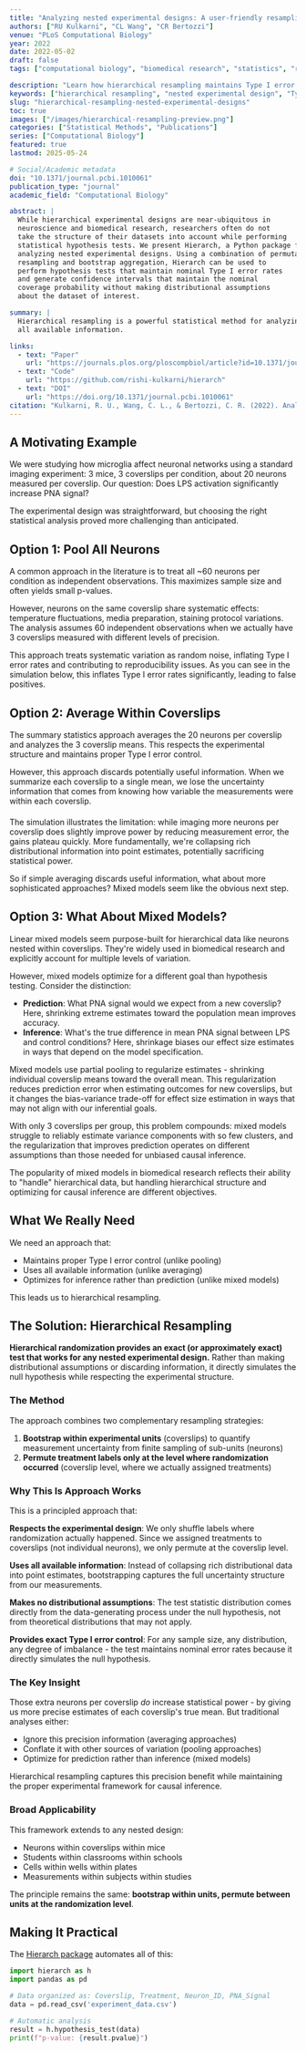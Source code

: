```yaml
---
title: "Analyzing nested experimental designs: A user-friendly resampling method to determine experimental significance"
authors: ["RU Kulkarni", "CL Wang", "CR Bertozzi"]
venue: "PLoS Computational Biology"
year: 2022
date: 2022-05-02
draft: false
tags: ["computational biology", "biomedical research", "statistics", "resampling methods", "hypothesis testing", "python"]

description: "Learn how hierarchical resampling maintains Type I error control in nested experimental designs like neurons within coverslips. Python implementation included with statistical comparisons."
keywords: ["hierarchical resampling", "nested experimental design", "Type I error", "bootstrap", "permutation test", "Python statistics", "biomedical research"]
slug: "hierarchical-resampling-nested-experimental-designs"
toc: true
images: ["/images/hierarchical-resampling-preview.png"] 
categories: ["Statistical Methods", "Publications"]
series: ["Computational Biology"]
featured: true
lastmod: 2025-05-24

# Social/Academic metadata
doi: "10.1371/journal.pcbi.1010061"
publication_type: "journal"
academic_field: "Computational Biology"

abstract: |
  While hierarchical experimental designs are near-ubiquitous in
  neuroscience and biomedical research, researchers often do not
  take the structure of their datasets into account while performing
  statistical hypothesis tests. We present Hierarch, a Python package for
  analyzing nested experimental designs. Using a combination of permutation
  resampling and bootstrap aggregation, Hierarch can be used to
  perform hypothesis tests that maintain nominal Type I error rates
  and generate confidence intervals that maintain the nominal
  coverage probability without making distributional assumptions
  about the dataset of interest.

summary: |
  Hierarchical resampling is a powerful statistical method for analyzing arbitrarily nested experimental designs. This approach combines bootstrap resampling and permutation to control Type I error rates while preserving utilizing
  all available information.

links:
  - text: "Paper"
    url: "https://journals.plos.org/ploscompbiol/article?id=10.1371/journal.pcbi.1010061"
  - text: "Code" 
    url: "https://github.com/rishi-kulkarni/hierarch"
  - text: "DOI"
    url: "https://doi.org/10.1371/journal.pcbi.1010061"
citation: "Kulkarni, R. U., Wang, C. L., & Bertozzi, C. R. (2022). Analyzing nested experimental designs: A user-friendly resampling method to determine experimental significance. PLoS computational biology, 18(5), e1010061."
---
```


## A Motivating Example

We were studying how microglia affect neuronal networks using a standard imaging experiment: 3 mice, 3 coverslips per condition, about 20 neurons measured per coverslip. Our question: Does LPS activation significantly increase PNA signal?

The experimental design was straightforward, but choosing the right statistical analysis proved more challenging than anticipated.

## Option 1: Pool All Neurons

A common approach in the literature is to treat all ~60 neurons per condition as independent observations. This maximizes sample size and often yields small p-values.

However, neurons on the same coverslip share systematic effects: temperature fluctuations, media preparation, staining protocol variations. The analysis assumes 60 independent observations when we actually have 3 coverslips measured with different levels of precision.

This approach treats systematic variation as random noise, inflating Type I error rates and contributing to reproducibility issues. As you can see in the simulation below, this inflates Type I error rates significantly, leading to false positives.

<div class="plot-container" style="margin: 20px 0;">
    <canvas id="type-i-error-plot"
            aria-label="Simulation showing Type I error inflation when pooling nested data compared to proper hierarchical analysis methods">
    </canvas>
</div>

<script>

    initializeTypeIErrorSimulation();

</script>

## Option 2: Average Within Coverslips

The summary statistics approach averages the 20 neurons per coverslip and analyzes the 3 coverslip means. This respects the experimental structure and maintains proper Type I error control.

However, this approach discards potentially useful information. When we summarize each coverslip to a single mean, we lose the uncertainty information that comes from knowing how variable the measurements were within each coverslip.

<div class="plot-container" style="margin: 20px 0;">
    <canvas id="power-simulation"></canvas>
</div>

<script>
document.addEventListener('DOMContentLoaded', function() {
    if (typeof initializePowerSimulation === 'function') {
        initializePowerSimulation();
    } else {
        console.error('initializePowerSimulation not found');
    }
});
</script>

The simulation illustrates the limitation: while imaging more neurons per coverslip does slightly improve power by reducing measurement error, the gains plateau quickly. More fundamentally, we're collapsing rich distributional information into point estimates, potentially sacrificing statistical power. 

So if simple averaging discards useful information, what about more sophisticated approaches? Mixed models seem like the obvious next step.

## Option 3: What About Mixed Models?
Linear mixed models seem purpose-built for hierarchical data like neurons nested within coverslips. They're widely used in biomedical research and explicitly account for multiple levels of variation.

However, mixed models optimize for a different goal than hypothesis testing. Consider the distinction:

* **Prediction**: What PNA signal would we expect from a new coverslip? Here, shrinking extreme estimates toward the population mean improves accuracy.
* **Inference**: What's the true difference in mean PNA signal between LPS and control conditions? Here, shrinkage biases our effect size estimates in ways that depend on the model specification.

Mixed models use partial pooling to regularize estimates - shrinking individual coverslip means toward the overall mean. This regularization reduces prediction error when estimating outcomes for new coverslips, but it changes the bias-variance trade-off for effect size estimation in ways that may not align with our inferential goals.

With only 3 coverslips per group, this problem compounds: mixed models struggle to reliably estimate variance components with so few clusters, and the regularization that improves prediction operates on different assumptions than those needed for unbiased causal inference.

The popularity of mixed models in biomedical research reflects their ability to "handle" hierarchical data, but handling hierarchical structure and optimizing for causal inference are different objectives.

## What We Really Need
We need an approach that:
- Maintains proper Type I error control (unlike pooling)
- Uses all available information (unlike averaging) 
- Optimizes for inference rather than prediction (unlike mixed models)

This leads us to hierarchical resampling.


## The Solution: Hierarchical Resampling

**Hierarchical randomization provides an exact (or approximately exact) test that works for any nested experimental design.** Rather than making distributional assumptions or discarding information, it directly simulates the null hypothesis while respecting the experimental structure.

### The Method

The approach combines two complementary resampling strategies:

1. **Bootstrap within experimental units** (coverslips) to quantify measurement uncertainty from finite sampling of sub-units (neurons)
2. **Permute treatment labels only at the level where randomization occurred** (coverslip level, where we actually assigned treatments)

### Why This Is Approach Works

This is a principled approach that:

**Respects the experimental design**: We only shuffle labels where randomization actually happened. Since we assigned treatments to coverslips (not individual neurons), we only permute at the coverslip level.

**Uses all available information**: Instead of collapsing rich distributional data into point estimates, bootstrapping captures the full uncertainty structure from our measurements.

**Makes no distributional assumptions**: The test statistic distribution comes directly from the data-generating process under the null hypothesis, not from theoretical distributions that may not apply.

**Provides exact Type I error control**: For any sample size, any distribution, any degree of imbalance - the test maintains nominal error rates because it directly simulates the null hypothesis.

### The Key Insight

Those extra neurons per coverslip *do* increase statistical power - by giving us more precise estimates of each coverslip's true mean. But traditional analyses either:
- Ignore this precision information (averaging approaches)  
- Conflate it with other sources of variation (pooling approaches)
- Optimize for prediction rather than inference (mixed models)

Hierarchical resampling captures this precision benefit while maintaining the proper experimental framework for causal inference.

### Broad Applicability

This framework extends to any nested design:
- Neurons within coverslips within mice
- Students within classrooms within schools  
- Cells within wells within plates
- Measurements within subjects within studies

The principle remains the same: **bootstrap within units, permute between units at the randomization level**.

## Making It Practical

The [Hierarch package](https://github.com/rishi-kulkarni/hierarch) automates all of this:

```python
import hierarch as h
import pandas as pd

# Data organized as: Coverslip, Treatment, Neuron_ID, PNA_Signal
data = pd.read_csv('experiment_data.csv')

# Automatic analysis
result = h.hypothesis_test(data)
print(f"p-value: {result.pvalue}")
```